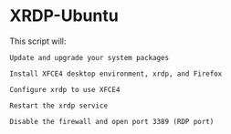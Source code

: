 # XRDP-Ubuntu

This script will:

    Update and upgrade your system packages

    Install XFCE4 desktop environment, xrdp, and Firefox

    Configure xrdp to use XFCE4

    Restart the xrdp service

    Disable the firewall and open port 3389 (RDP port)
